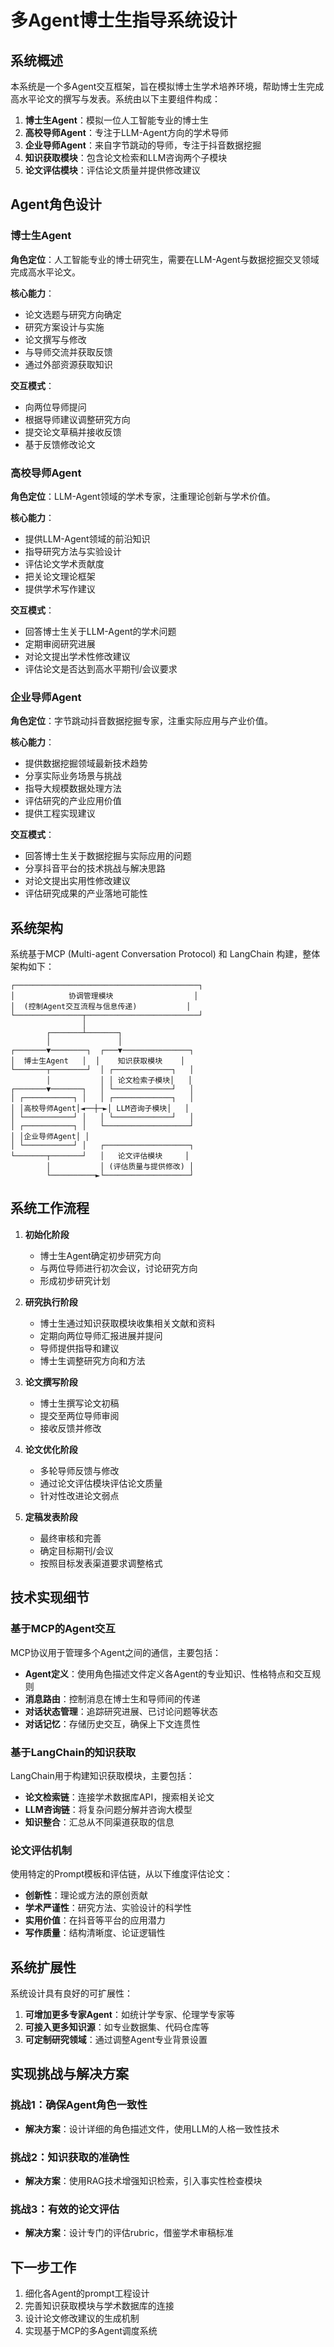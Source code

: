 # 多Agent博士生指导系统设计

## 系统概述

本系统是一个多Agent交互框架，旨在模拟博士生学术培养环境，帮助博士生完成高水平论文的撰写与发表。系统由以下主要组件构成：

1. **博士生Agent**：模拟一位人工智能专业的博士生
2. **高校导师Agent**：专注于LLM-Agent方向的学术导师
3. **企业导师Agent**：来自字节跳动的导师，专注于抖音数据挖掘
4. **知识获取模块**：包含论文检索和LLM咨询两个子模块
5. **论文评估模块**：评估论文质量并提供修改建议

## Agent角色设计

### 博士生Agent

**角色定位**：人工智能专业的博士研究生，需要在LLM-Agent与数据挖掘交叉领域完成高水平论文。

**核心能力**：
- 论文选题与研究方向确定
- 研究方案设计与实施
- 论文撰写与修改
- 与导师交流并获取反馈
- 通过外部资源获取知识

**交互模式**：
- 向两位导师提问
- 根据导师建议调整研究方向
- 提交论文草稿并接收反馈
- 基于反馈修改论文

### 高校导师Agent

**角色定位**：LLM-Agent领域的学术专家，注重理论创新与学术价值。

**核心能力**：
- 提供LLM-Agent领域的前沿知识
- 指导研究方法与实验设计
- 评估论文学术贡献度
- 把关论文理论框架
- 提供学术写作建议

**交互模式**：
- 回答博士生关于LLM-Agent的学术问题
- 定期审阅研究进展
- 对论文提出学术性修改建议
- 评估论文是否达到高水平期刊/会议要求

### 企业导师Agent

**角色定位**：字节跳动抖音数据挖掘专家，注重实际应用与产业价值。

**核心能力**：
- 提供数据挖掘领域最新技术趋势
- 分享实际业务场景与挑战
- 指导大规模数据处理方法
- 评估研究的产业应用价值
- 提供工程实现建议

**交互模式**：
- 回答博士生关于数据挖掘与实际应用的问题
- 分享抖音平台的技术挑战与解决思路
- 对论文提出实用性修改建议
- 评估研究成果的产业落地可能性

## 系统架构

系统基于MCP (Multi-agent Conversation Protocol) 和 LangChain 构建，整体架构如下：

```
┌─────────────────────────────────────────┐
│            协调管理模块                  │
│  (控制Agent交互流程与信息传递)           │
└───────────────┬─────────────────────────┘
                │
        ┌───────┴───────┐
        │               │
┌───────▼────────┐  ┌───▼───────────────┐
│  博士生Agent   │  │    知识获取模块    │
└───────┬────────┘  │ ┌─────────────┐   │
        │           │ │ 论文检索子模块│   │
┌───────▼───────┐   │ └─────────────┘   │
│ ┌───────────┐ │   │ ┌─────────────┐   │
│ │高校导师Agent│◄──┼─►│ LLM咨询子模块│   │
│ └───────────┘ │   │ └─────────────┘   │
│ ┌───────────┐ │   └───────────────────┘
│ │企业导师Agent│ │
│ └───────────┘ │   ┌───────────────────┐
└───────┬───────┘   │   论文评估模块     │
        │           │ (评估质量与提供修改) │
        └──────────►└───────────────────┘
```

## 系统工作流程

1. **初始化阶段**
   - 博士生Agent确定初步研究方向
   - 与两位导师进行初次会议，讨论研究方向
   - 形成初步研究计划

2. **研究执行阶段**
   - 博士生通过知识获取模块收集相关文献和资料
   - 定期向两位导师汇报进展并提问
   - 导师提供指导和建议
   - 博士生调整研究方向和方法

3. **论文撰写阶段**
   - 博士生撰写论文初稿
   - 提交至两位导师审阅
   - 接收反馈并修改

4. **论文优化阶段**
   - 多轮导师反馈与修改
   - 通过论文评估模块评估论文质量
   - 针对性改进论文弱点

5. **定稿发表阶段**
   - 最终审核和完善
   - 确定目标期刊/会议
   - 按照目标发表渠道要求调整格式

## 技术实现细节

### 基于MCP的Agent交互

MCP协议用于管理多个Agent之间的通信，主要包括：

- **Agent定义**：使用角色描述文件定义各Agent的专业知识、性格特点和交互规则
- **消息路由**：控制消息在博士生和导师间的传递
- **对话状态管理**：追踪研究进展、已讨论问题等状态
- **对话记忆**：存储历史交互，确保上下文连贯性

### 基于LangChain的知识获取

LangChain用于构建知识获取模块，主要包括：

- **论文检索链**：连接学术数据库API，搜索相关论文
- **LLM咨询链**：将复杂问题分解并咨询大模型
- **知识整合**：汇总从不同渠道获取的信息

### 论文评估机制

使用特定的Prompt模板和评估链，从以下维度评估论文：

- **创新性**：理论或方法的原创贡献
- **学术严谨性**：研究方法、实验设计的科学性
- **实用价值**：在抖音等平台的应用潜力
- **写作质量**：结构清晰度、论证逻辑性

## 系统扩展性

系统设计具有良好的可扩展性：

1. **可增加更多专家Agent**：如统计学专家、伦理学专家等
2. **可接入更多知识源**：如专业数据集、代码仓库等
3. **可定制研究领域**：通过调整Agent专业背景设置

## 实现挑战与解决方案

### 挑战1：确保Agent角色一致性
- **解决方案**：设计详细的角色描述文件，使用LLM的人格一致性技术

### 挑战2：知识获取的准确性
- **解决方案**：使用RAG技术增强知识检索，引入事实性检查模块

### 挑战3：有效的论文评估
- **解决方案**：设计专门的评估rubric，借鉴学术审稿标准

## 下一步工作

1. 细化各Agent的prompt工程设计
2. 完善知识获取模块与学术数据库的连接
3. 设计论文修改建议的生成机制
4. 实现基于MCP的多Agent调度系统 